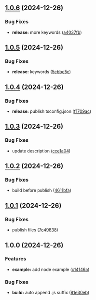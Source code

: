 ## [1.0.6](https://github.com/gutenye/commander-completion-carapace/compare/v1.0.5...v1.0.6) (2024-12-26)

### Bug Fixes

* **release:** more keywords ([a4037fb](https://github.com/gutenye/commander-completion-carapace/commit/a4037fbd0f21746c1e36f5c0d3376b8b3511065b))

## [1.0.5](https://github.com/gutenye/commander-completion-carapace/compare/v1.0.4...v1.0.5) (2024-12-26)

### Bug Fixes

* **release:** keywords ([5cbbc5c](https://github.com/gutenye/commander-completion-carapace/commit/5cbbc5cb54070812a0091c79b8e2556b84934b03))

## [1.0.4](https://github.com/gutenye/commander-completion-carapace/compare/v1.0.3...v1.0.4) (2024-12-26)

### Bug Fixes

* **release:** publish tsconfig.json ([f1709ac](https://github.com/gutenye/commander-completion-carapace/commit/f1709acefd70dca0f4055a8545ff6391714c1c96))

## [1.0.3](https://github.com/gutenye/commander-completion-carapace/compare/v1.0.2...v1.0.3) (2024-12-26)

### Bug Fixes

* update description ([cce1a04](https://github.com/gutenye/commander-completion-carapace/commit/cce1a04644e635d856443623b934f11cb825be6f))

## [1.0.2](https://github.com/gutenye/commander-completion-carapace/compare/v1.0.1...v1.0.2) (2024-12-26)

### Bug Fixes

* build before publish ([4611bfa](https://github.com/gutenye/commander-completion-carapace/commit/4611bfa7c4827929c5f3ea7f6b3056b9f0f36a0f))

## [1.0.1](https://github.com/gutenye/commander-completion-carapace/compare/v1.0.0...v1.0.1) (2024-12-26)

### Bug Fixes

* publish files ([7c49838](https://github.com/gutenye/commander-completion-carapace/commit/7c498380f67264e95513a90027fea828de58639a))

## 1.0.0 (2024-12-26)

### Features

* **example:** add node example ([c14146a](https://github.com/gutenye/commander-completion-carapace/commit/c14146aca02586bb9c03f50f649204407c810f16))

### Bug Fixes

* **build:** auto append .js suffix ([81e30eb](https://github.com/gutenye/commander-completion-carapace/commit/81e30ebf798ff88446f286d86d51270f5d6b4466))
